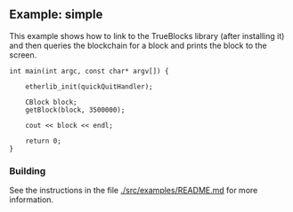 ## Example: simple

This example shows how to link to the TrueBlocks library (after installing it) and then queries the blockchain for a block and prints the block to the screen.

```
int main(int argc, const char* argv[]) {

    etherlib_init(quickQuitHandler);

    CBlock block;
    getBlock(block, 3500000);

    cout << block << endl;

    return 0;
}
```

### Building

See the instructions in the file [./src/examples/README.md](../README.md) for more information.
